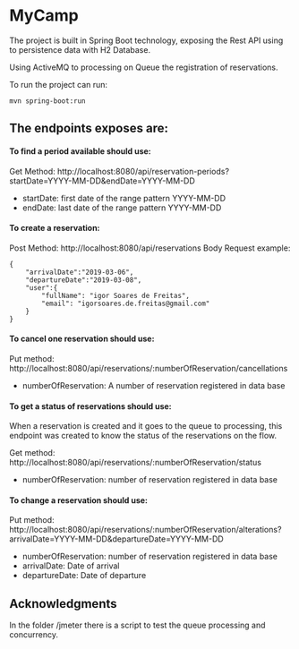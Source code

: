 # MyCamp

The project is built in Spring Boot technology, exposing the Rest API using to persistence data with H2 Database.

Using ActiveMQ to processing on Queue the registration of reservations.

To run the project can run:
```
mvn spring-boot:run
```

## The endpoints exposes are:

#### To find a period available should use:
Get Method: 
http://localhost:8080/api/reservation-periods?startDate=YYYY-MM-DD&endDate=YYYY-MM-DD
 - startDate: first date of the range pattern YYYY-MM-DD
 - endDate: last date of the range pattern YYYY-MM-DD

#### To create a reservation:

Post Method:
http://localhost:8080/api/reservations
Body Request example:
```
{
    "arrivalDate":"2019-03-06",
    "departureDate":"2019-03-08",
    "user":{
        "fullName": "igor Soares de Freitas",
        "email": "igorsoares.de.freitas@gmail.com"
    }
}
```
#### To cancel one reservation should use:

Put method:
http://localhost:8080/api/reservations/:numberOfReservation/cancellations
 - numberOfReservation: A number of reservation registered in data base

#### To get a status of reservations should use:

When a reservation is created and it goes to the queue to processing, this endpoint was created to know the status of the reservations on the flow.

Get method:
http://localhost:8080/api/reservations/:numberOfReservation/status

 - numberOfReservation: number of reservation registered in data base

#### To change a reservation should use:

Put method:
http://localhost:8080/api/reservations/:numberOfReservation/alterations?arrivalDate=YYYY-MM-DD&departureDate=YYYY-MM-DD
 - numberOfReservation: number of reservation registered in data base
 - arrivalDate: Date of arrival
 - departureDate: Date of departure

## Acknowledgments

In the folder /jmeter there is a script to test the queue processing and concurrency.
